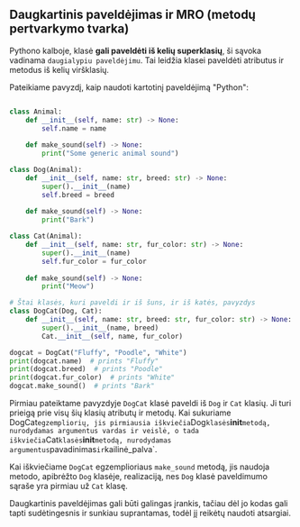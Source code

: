 ## Daugkartinis paveldėjimas ir MRO (metodų pertvarkymo tvarka)

Pythono kalboje,  klasė **gali paveldėti iš kelių superklasių**, ši sąvoka vadinama `daugialypiu paveldėjimu`. Tai leidžia klasei paveldėti atributus ir metodus iš kelių viršklasių.

Pateikiame pavyzdį, kaip naudoti kartotinį paveldėjimą "Python":
```python

class Animal:
    def __init__(self, name: str) -> None:
        self.name = name
    
    def make_sound(self) -> None:
        print("Some generic animal sound")

class Dog(Animal):
    def __init__(self, name: str, breed: str) -> None:
        super().__init__(name)
        self.breed = breed
    
    def make_sound(self) -> None:
        print("Bark")

class Cat(Animal):
    def __init__(self, name: str, fur_color: str) -> None:
        super().__init__(name)
        self.fur_color = fur_color
    
    def make_sound(self) -> None:
        print("Meow")

# Štai klasės, kuri paveldi ir iš šuns, ir iš katės, pavyzdys
class DogCat(Dog, Cat):
    def __init__(self, name: str, breed: str, fur_color: str) -> None:
        super().__init__(name, breed)
        Cat.__init__(self, name, fur_color)

dogcat = DogCat("Fluffy", "Poodle", "White")
print(dogcat.name)  # prints "Fluffy"
print(dogcat.breed)  # prints "Poodle"
print(dogcat.fur_color)  # prints "White"
dogcat.make_sound()  # prints "Bark"

```

Pirmiau pateiktame pavyzdyje `DogCat` klasė paveldi iš `Dog` ir `Cat` klasių. Ji turi prieigą prie visų šių klasių atributų ir metodų. Kai sukuriame DogCat` egzempliorių, jis pirmiausia iškviečia `Dog` klasės `__init__` metodą, nurodydamas argumentus vardas ir veislė, o tada iškviečia `Cat` klasės `__init__` metodą, nurodydamas argumentus `pavadinimas` ir `kailinė_palva`.

Kai iškviečiame `DogCat` egzemplioriaus `make_sound` metodą, jis naudoja metodo, apibrėžto `Dog` klasėje, realizaciją, nes `Dog` klasė paveldimumo sąraše yra pirmiau už `Cat` klasę.

Daugkartinis paveldėjimas gali būti galingas įrankis, tačiau dėl jo kodas gali tapti sudėtingesnis ir sunkiau suprantamas, todėl jį reikėtų naudoti atsargiai.